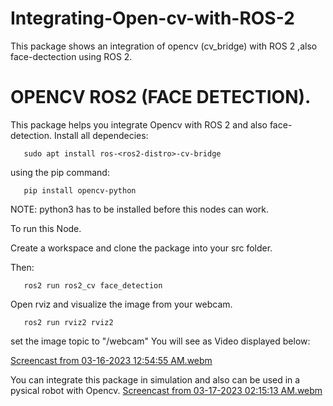 # Integrating-Open-cv-with-ROS-2
This package shows an integration of opencv (cv_bridge) with ROS 2 ,also face-dectection using ROS 2.
# OPENCV ROS2 (FACE DETECTION).

This package helps you integrate Opencv with ROS 2 and also face-detection.
Install all dependecies:
```
   sudo apt install ros-<ros2-distro>-cv-bridge
```  
using the pip command:
```
   pip install opencv-python
```
NOTE: python3 has to be installed before this nodes can work.

To run this Node.

Create a workspace and clone the package into your src folder.

Then:
```
   ros2 run ros2_cv face_detection 
```

Open rviz and visualize the image from your webcam.
```
   ros2 run rviz2 rviz2 
```  
set the image topic to "/webcam" 
You will see as Video displayed below:

  
[Screencast from 03-16-2023 12:54:55 AM.webm](https://user-images.githubusercontent.com/97457075/225474915-bcefc1c0-0e42-40a6-988c-16b32089fa94.webm)

You can integrate this package in simulation and also can be used in a pysical robot with Opencv.
[Screencast from 03-17-2023 02:15:13 AM.webm](https://user-images.githubusercontent.com/97457075/225787575-08a740c3-6f32-426f-b019-a367211019d9.webm)


